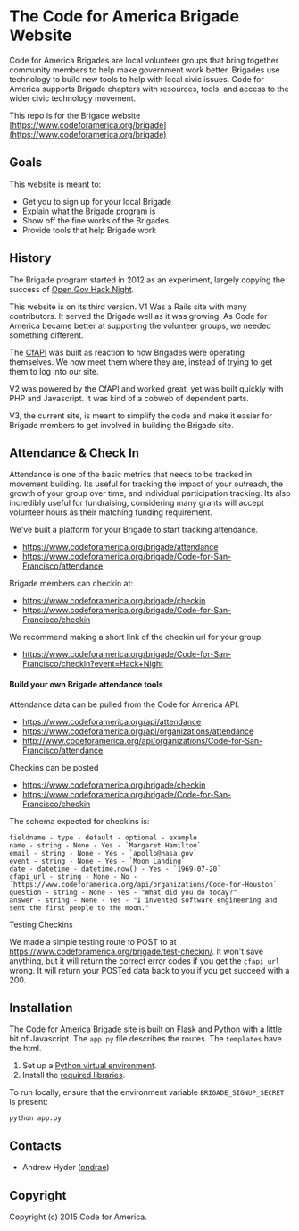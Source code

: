 # The Code for America Brigade Website

Code for America Brigades are local volunteer groups that bring together community members to help make government work better. Brigades use technology to build new tools to help with local civic issues. Code for America supports Brigade chapters with resources, tools, and access to the wider civic technology movement.

This repo is for the Brigade website [https://www.codeforamerica.org/brigade](https://www.codeforamerica.org/brigade)

## Goals
This website is meant to:
* Get you to sign up for your local Brigade
* Explain what the Brigade program is
* Show off the fine works of the Brigades
* Provide tools that help Brigade work

## History

The Brigade program started in 2012 as an experiment, largely copying the success of [Open Gov Hack Night](http://opengovhacknight.org/). 

This website is on its third version. V1 Was a Rails site with many contributors. It served the Brigade well as it was growing. As Code for America became better at supporting the volunteer groups, we needed something different.

The [CfAPI](http://github.com/codeforamerica/cfapi) was built as reaction to how Brigades were operating themselves. We now meet them where they are, instead of trying to get them to log into our site.

V2 was powered by the CfAPI and worked great, yet was built quickly with PHP and Javascript. It was kind of a cobweb of dependent parts.

V3, the current site, is meant to simplify the code and make it easier for Brigade members to get involved in building the Brigade site.

## Attendance & Check In

Attendance is one of the basic metrics that needs to be tracked in movement building. Its useful for tracking the impact of your outreach, the growth of your group over time, and individual participation tracking. Its also incredibly useful for fundraising, considering many grants will accept volunteer hours as their matching funding requirement.

We've built a platform for your Brigade to start tracking attendance.

* https://www.codeforamerica.org/brigade/attendance
* https://www.codeforamerica.org/brigade/Code-for-San-Francisco/attendance

Brigade members can checkin at:

* https://www.codeforamerica.org/brigade/checkin
* https://www.codeforamerica.org/brigade/Code-for-San-Francisco/checkin

We recommend making a short link of the checkin url for your group.

* https://www.codeforamerica.org/brigade/Code-for-San-Francisco/checkin?event=Hack+Night

#### Build your own Brigade attendance tools

Attendance data can be pulled from the Code for America API.

* https://www.codeforamerica.org/api/attendance
* https://www.codeforamerica.org/api/organizations/attendance
* http://www.codeforamerica.org/api/organizations/Code-for-San-Francisco/attendance

Checkins can be posted

* https://www.codeforamerica.org/brigade/checkin
* https://www.codeforamerica.org/brigade/Code-for-San-Francisco/checkin

The schema expected for checkins is:
```
fieldname - type - default - optional - example
name - string - None - Yes - `Margaret Hamilton`
email - string - None - Yes - `apollo@nasa.gov`
event - string - None - Yes - `Moon Landing`
date - datetime - datetime.now() - Yes - `1969-07-20`
cfapi_url - string - None - No - `https://www.codeforamerica.org/api/organizations/Code-for-Houston`
question - string - None - Yes - "What did you do today?"
answer - string - None - Yes - "I invented software engineering and sent the first people to the moon."
```

Testing Checkins

We made a simple testing route to POST to at https://www.codeforamerica.org/brigade/test-checkin/.
It won't save anything, but it will return the correct error codes if you get the `cfapi_url` wrong. It will return your POSTed data back to you if you get succeed with a 200.

## Installation

The Code for America Brigade site is built on [Flask](http://flask.pocoo.org/) and Python with a little bit of Javascript. The `app.py` file describes the routes. The `templates` have the html.

1. Set up a [Python virtual environment](https://github.com/codeforamerica/howto/blob/master/Python-Virtualenv.md).
2. Install the [required libraries](https://github.com/codeforamerica/howto/blob/master/Python-Virtualenv.md#install-packages).

To run locally, ensure that the environment variable `BRIGADE_SIGNUP_SECRET`
is present:

    python app.py

Contacts
--------

* Andrew Hyder ([ondrae](https://github.com/ondrae))

Copyright
---------

Copyright (c) 2015 Code for America.
